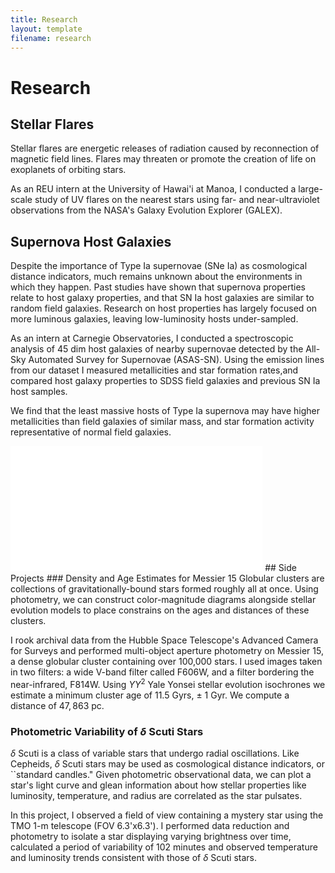 ```yaml
---
title: Research
layout: template
filename: research
--- 
```


# Research

## Stellar Flares
Stellar flares are energetic releases of radiation caused by reconnection of magnetic field lines. Flares may threaten or promote the creation of life on exoplanets of orbiting stars. 

As an REU intern at the University of Hawai'i at Manoa, I conducted a large-scale study of UV flares on the nearest stars using far- and near-ultraviolet observations from the NASA's Galaxy Evolution Explorer (GALEX).

## Supernova Host Galaxies
Despite the importance of Type Ia supernovae (SNe Ia) as cosmological distance indicators, much remains unknown about the environments in which they happen. Past studies have shown that supernova properties relate to host galaxy properties, and that SN Ia host galaxies are similar to random field galaxies. Research on host properties has largely focused on more luminous galaxies, leaving low-luminosity hosts under-sampled. 

As an intern at Carnegie Observatories, I conducted a spectroscopic analysis of 45 dim host galaxies of nearby supernovae detected by the All-Sky Automated Survey for Supernovae (ASAS-SN). Using the emission lines from our dataset I measured metallicities and star formation rates,and compared host galaxy properties to SDSS field galaxies and previous SN Ia host samples. 

We find that the least massive hosts of Type Ia supernova may have higher metallicities than field galaxies of similar mass, and star formation activity representative of normal field galaxies.

<embed src="Holoien_Berger_2023_ApJ_950_108.pdf" type="application/pdf" width="80%" height=200>
## Side Projects
### Density and Age Estimates for Messier 15
Globular clusters are collections of gravitationally-bound stars formed roughly all at once. Using photometry, we can construct color-magnitude diagrams alongside stellar evolution models to place constrains on the ages and distances of these clusters. 

I rook archival data from the Hubble Space Telescope's Advanced Camera for Surveys and performed multi-object aperture photometry on Messier 15, a dense globular cluster containing over 100,000 stars. I used images taken in two filters: a wide V-band filter called F606W, and  a filter bordering the near-infrared, F814W. Using $YY^2$ Yale Yonsei stellar evolution isochrones we estimate a minimum cluster age of 11.5 Gyrs, $\pm$ 1 Gyr. We compute a distance of $47,863$ pc.

### Photometric Variability of $\delta$ Scuti Stars
$\delta$ Scuti is a class of variable stars that undergo radial oscillations. Like Cepheids, $\delta$ Scuti stars may be used as cosmological distance indicators, or ``standard candles." Given photometric observational data, we can plot a star's light curve and glean information about how stellar properties like luminosity, temperature, and radius are correlated as the star pulsates. 

In this project, I observed a field of view containing a mystery star using the TMO 1-m telescope (FOV 6.3'x6.3').  I performed data reduction and photometry to isolate a star displaying varying brightness over time, calculated a period of variability of 102 minutes and observed temperature and luminosity trends consistent with those of $\delta$ Scuti stars.
